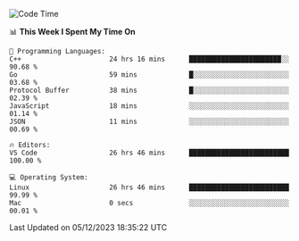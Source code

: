 
<!--START_SECTION:waka-->
![Code Time](http://img.shields.io/badge/Code%20Time-1%2C390%20hrs%203%20mins-blue)

📊 **This Week I Spent My Time On** 

```text
💬 Programming Languages: 
C++                      24 hrs 16 mins      ███████████████████████░░   90.68 % 
Go                       59 mins             █░░░░░░░░░░░░░░░░░░░░░░░░   03.68 % 
Protocol Buffer          38 mins             █░░░░░░░░░░░░░░░░░░░░░░░░   02.39 % 
JavaScript               18 mins             ░░░░░░░░░░░░░░░░░░░░░░░░░   01.14 % 
JSON                     11 mins             ░░░░░░░░░░░░░░░░░░░░░░░░░   00.69 % 

🔥 Editors: 
VS Code                  26 hrs 46 mins      █████████████████████████   100.00 % 

💻 Operating System: 
Linux                    26 hrs 46 mins      █████████████████████████   99.99 % 
Mac                      0 secs              ░░░░░░░░░░░░░░░░░░░░░░░░░   00.01 % 
```


 Last Updated on 05/12/2023 18:35:22 UTC
<!--END_SECTION:waka-->

